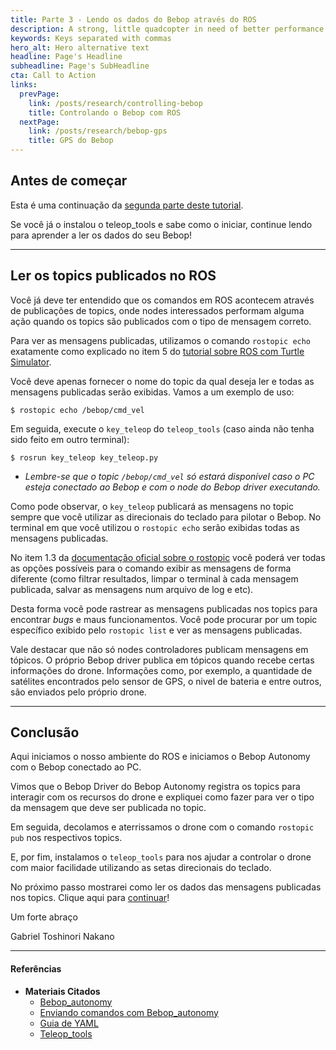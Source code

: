 ```yaml
---
title: Parte 3 - Lendo os dados do Bebop através do ROS
description: A strong, little quadcopter in need of better performance
keywords: Keys separated with commas
hero_alt: Hero alternative text
headline: Page's Headline
subheadline: Page's SubHeadline
cta: Call to Action
links:
  prevPage: 
    link: /posts/research/controlling-bebop
    title: Controlando o Bebop com ROS
  nextPage: 
    link: /posts/research/bebop-gps
    title: GPS do Bebop
---
```

## Antes de começar

Esta é uma continuação da [segunda parte deste tutorial](/posts/research/controlling-bebop). 

Se você já o instalou o teleop_tools e sabe como o iniciar, continue lendo para aprender a ler os dados do seu Bebop!

---

## Ler os topics publicados no ROS

Você já deve ter entendido que os comandos em ROS acontecem através de publicações de topics, onde nodes interessados performam alguma ação quando os topics são publicados com o tipo de mensagem correto.

Para ver as mensagens publicadas, utilizamos o comando ```rostopic echo``` exatamente como explicado no item 5 do [tutorial sobre ROS com Turtle Simulator](/posts/about-ros/ros-with-turtle-bot).

Você deve apenas fornecer o nome do topic da qual deseja ler e todas as mensagens publicadas serão exibidas. Vamos a um exemplo de uso:

```
$ rostopic echo /bebop/cmd_vel
```

Em seguida, execute o ```key_teleop``` do ```teleop_tools``` (caso ainda não tenha sido feito em outro terminal):

```
$ rosrun key_teleop key_teleop.py
```

* *Lembre-se que o topic ```/bebop/cmd_vel``` só estará disponível caso o PC esteja conectado ao Bebop e com o node do Bebop driver executando.*

Como pode observar, o ```key_teleop``` publicará as mensagens no topic sempre que você utilizar as direcionais do teclado para pilotar o Bebop. No terminal em que você utilizou o ```rostopic echo``` serão exibidas todas as mensagens publicadas.

No item 1.3 da [documentação oficial sobre o rostopic](http://wiki.ros.org/rostopic) você poderá ver todas as opções possíveis para o comando exibir as mensagens de forma diferente (como filtrar resultados, limpar o terminal à cada mensagem publicada, salvar as mensagens num arquivo de log e etc). 

Desta forma você pode rastrear as mensagens publicadas nos topics para encontrar *bugs* e maus funcionamentos. Você pode procurar por um topic específico exibido pelo ```rostopic list``` e ver as mensagens publicadas.

Vale destacar que não só nodes controladores publicam mensagens em tópicos. O próprio Bebop driver publica em tópicos quando recebe certas informações do drone. Informações como, por exemplo, a quantidade de satélites encontrados pelo sensor de GPS, o nivel de bateria e entre outros, são enviados pelo próprio drone.

---

## Conclusão

Aqui iniciamos o nosso ambiente do ROS e iniciamos o Bebop Autonomy com o Bebop conectado ao PC.

Vimos que o Bebop Driver do Bebop Autonomy registra os topics para interagir com os recursos do drone e expliquei como fazer para ver o tipo da mensagem que deve ser publicada no topic.

Em seguida, decolamos e aterrissamos o drone com o comando ```rostopic pub``` nos respectivos topics.

E, por fim, instalamos o ```teleop_tools``` para nos ajudar a controlar o drone com maior facilidade utilizando as setas direcionais do teclado.

No próximo passo mostrarei como ler os dados das mensagens publicadas nos topics. Clique aqui para [continuar](/posts/research/reading-from-bebop)!

Um forte abraço

Gabriel Toshinori Nakano

---

#### **Referências**

- **Materiais Citados**
  - [Bebop_autonomy](https://bebop-autonomy.readthedocs.io/)
  - [Enviando comandos com Bebop_autonomy](https://bebop-autonomy.readthedocs.io/en/latest/piloting.html)
  - [Guia de YAML](https://docs.ansible.com/ansible/latest/reference_appendices/YAMLSyntax.html)
  - [Teleop_tools](http://wiki.ros.org/teleop_tools)




